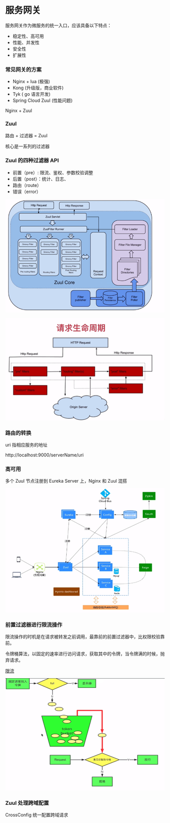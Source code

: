 # 服务网关

服务网关作为微服务的统一入口，应该具备以下特点：

- 稳定性、高可用
- 性能、并发性
- 安全性
- 扩展性

### 常见网关的方案

- Nginx + lua (极强)
- Kong (升级版，商业软件)
- Tyk ( go 语言开发)
- Spring Cloud Zuul (性能问题)

Nginx + Zuul 

### Zuul

路由 + 过滤器 = Zuul

核心是一系列的过滤器

### Zuul 的四种过滤器 API

- 前置（pre）: 限流、鉴权、参数校验调整
- 后置（post）：统计、日志、
- 路由（route）
- 错误（error）

![](image/zuul.png)

![](image/2.png)

### 路由的转换

uri 指相应服务的地址

http://localhost:9000/serverName/uri

### 高可用

多个 Zuul 节点注册到 Eureka Server 上，Nginx 和 Zuul 混搭

![](image/3.png)

### 前置过滤器进行限流操作

限流操作的时机是在请求被转发之前调用，最靠前的前置过滤器中，比权限校验靠前。

令牌桶算法，以固定的速率进行访问请求，获取其中的令牌，当令牌满的时候，抛弃请求。

[限流](https://www.jianshu.com/p/76cc8ba5ca91)

![](image/4.png)

### Zuul 处理跨域配置

CrossConfig 统一配置跨域请求
